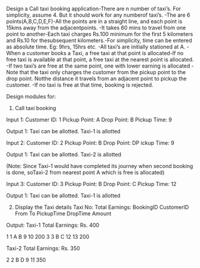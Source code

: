 Design a Call taxi booking application-There are n number of taxi’s. For simplicity, assume 4. But it should work for any numberof taxi’s.
 -The are 6 points(A,B,C,D,E,F)-All the points are in a straight line, and each point is 15kms away from the adjacentpoints.
 -It takes 60 mins to travel from one point to another-Each taxi charges Rs.100 minimum for the first 5 kilometers and Rs.10 for thesubsequent kilometers.-For simplicity, time can be entered as absolute time. Eg: 9hrs, 15hrs etc.
 -All taxi’s are initially stationed at A.
 -When a customer books a Taxi, a free taxi at that point is allocated-If no free taxi is available at that point, a free taxi at the nearest point is allocated.
 -If two taxi’s are free at the same point, one with lower earning is allocated
 -Note that the taxi only charges the customer from the pickup point to the drop point. Notthe distance it travels from an adjacent point to pickup the customer.
 -If no taxi is free at that time, booking is rejected.
 
 Design modules for:
 
1) Call taxi booking
   
Input 1:
Customer ID: 1
Pickup Point: A
Drop Point: B
Pickup Time: 9

Output 1:
Taxi can be allotted.
Taxi-1 is allotted

Input 2:
Customer ID: 2
Pickup Point: B
Drop Point: DP
ickup Time: 9

Output 1:
Taxi can be allotted.
Taxi-2 is allotted

(Note: Since Taxi-1 would have completed its journey when second booking is done, soTaxi-2 from nearest point A which is free is allocated)

Input 3:
Customer ID: 3
Pickup Point: B
Drop Point: C
Pickup Time: 12

Output 1:
Taxi can be allotted.
Taxi-1 is allotted

2) Display the Taxi details
Taxi No: Total Earnings:
BookingID CustomerID From To PickupTime DropTime Amount

Output:
Taxi-1 Total Earnings: Rs. 400

1 1 A B 9 10 200
3 3 B C 12 13 200

Taxi-2 Total Earnings: Rs. 350

2 2 B D 9 11 350


